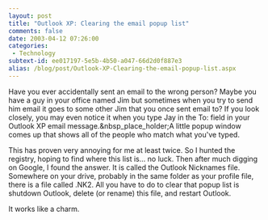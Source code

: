 ```yaml
---
layout: post
title: "Outlook XP: Clearing the email popup list"
comments: false
date: 2003-04-12 07:26:00
categories:
 - Technology
subtext-id: ee017197-5e5b-4b50-a047-66d2d0f887e3
alias: /blog/post/Outlook-XP-Clearing-the-email-popup-list.aspx
---
```



Have you ever accidentally sent an email to the wrong person? Maybe you have a guy in your office named Jim but sometimes when you try to send him email it goes to some other Jim that you once sent email to? If you look closely, you may even notice it when you type Jay in the To: field in your Outlook XP email message.&nbsp_place_holder;A little popup window comes up that shows all of the people who match what you've typed. 

This has proven very annoying for me at least twice. So I hunted the registry, hoping to find where this list is... no luck. Then after much digging on Google, I found the answer. It is called the Outlook Nicknames file. Somewhere on your drive, probably in the same folder as your profile file, there is a file called <profilename>.NK2. All you have to do to clear that popup list is shutdown Outlook, delete (or rename) this file, and restart Outlook.

It works like a charm.
